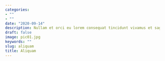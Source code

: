 ```yaml
---
categories:
- ""
- ""
date: "2020-09-14"
description: Nullam et orci eu lorem consequat tincidunt vivamus et sagittis magna sed nunc rhoncus condimentum sem. In efficitur ligula tate urna. Maecenas massa sed magna lacinia magna pellentesque lorem ipsum dolor. Nullam et orci eu lorem consequat tincidunt. Vivamus et sagittis tempus.
draft: false
image: pic01.jpg
keywords: ""
slug: aliquam
title: Aliquam
---
```

